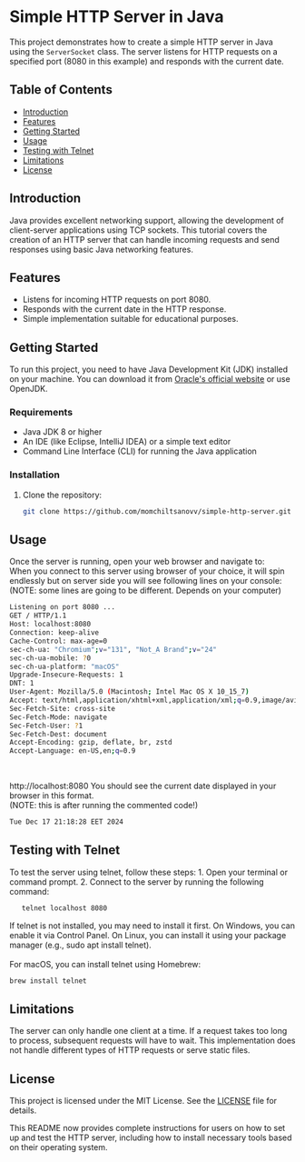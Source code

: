 # Simple HTTP Server in Java

This project demonstrates how to create a simple HTTP server in Java using the `ServerSocket` class. The server listens for HTTP requests on a specified port (8080 in this example) and responds with the current date.

## Table of Contents

-   [Introduction](#introduction)
-   [Features](#features)
-   [Getting Started](#getting-started)
-   [Usage](#usage)
-   [Testing with Telnet](#testing-with-telnet)
-   [Limitations](#limitations)
-   [License](#license)

## Introduction

Java provides excellent networking support, allowing the development of client-server applications using TCP sockets. This tutorial covers the creation of an HTTP server that can handle incoming requests and send responses using basic Java networking features.

## Features

-   Listens for incoming HTTP requests on port 8080.
-   Responds with the current date in the HTTP response.
-   Simple implementation suitable for educational purposes.

## Getting Started

To run this project, you need to have Java Development Kit (JDK) installed on your machine. You can download it from [Oracle's official website](https://www.oracle.com/java/technologies/javase-jdk11-downloads.html) or use OpenJDK.

### Requirements

-   Java JDK 8 or higher
-   An IDE (like Eclipse, IntelliJ IDEA) or a simple text editor
-   Command Line Interface (CLI) for running the Java application

### Installation

1. Clone the repository:
   ```bash
   git clone https://github.com/momchiltsanovv/simple-http-server.git
## Usage
Once the server is running, open your web browser and navigate to:
<br>
When you connect to this server using browser of your choice,
it will spin endlessly but on server side you will see following lines on your console:
<br>
(NOTE: some lines are going to be different. Depends on your computer)

```bash
Listening on port 8080 ...
GET / HTTP/1.1
Host: localhost:8080
Connection: keep-alive
Cache-Control: max-age=0
sec-ch-ua: "Chromium";v="131", "Not_A Brand";v="24"
sec-ch-ua-mobile: ?0
sec-ch-ua-platform: "macOS"
Upgrade-Insecure-Requests: 1
DNT: 1
User-Agent: Mozilla/5.0 (Macintosh; Intel Mac OS X 10_15_7) 
Accept: text/html,application/xhtml+xml,application/xml;q=0.9,image/avif,image/webp,image/apng,*/*;q=0.8,application/signed-exchange;v=b3;q=0.7
Sec-Fetch-Site: cross-site
Sec-Fetch-Mode: navigate
Sec-Fetch-User: ?1
Sec-Fetch-Dest: document
Accept-Encoding: gzip, deflate, br, zstd
Accept-Language: en-US,en;q=0.9
```
<br>

http://localhost:8080
You should see the current date displayed in your browser in this format.
<br>
(NOTE: this is after running the commented code!)
```bash
Tue Dec 17 21:18:28 EET 2024
```

## Testing with Telnet
To test the server using telnet, follow these steps:
	1.	Open your terminal or command prompt.
	2.	Connect to the server by running the following command:
```bash
   telnet localhost 8080
```
If telnet is not installed, you may need to install it first. On Windows, you can enable it via Control Panel. On Linux, you can install it using your package manager (e.g., sudo apt install telnet).
<br>
<br>
For macOS, you can install telnet using Homebrew:
```bash
brew install telnet
```
## Limitations
   The server can only handle one client at a time. If a request takes too long to process, subsequent requests will have to wait.
	This implementation does not handle different types of HTTP requests or serve static files.

## License
This project is licensed under the MIT License. See the [LICENSE](LICENSE) file for details.

This README now provides complete instructions for users on how to set up and test the HTTP server, including how to install necessary tools based on their operating system.
